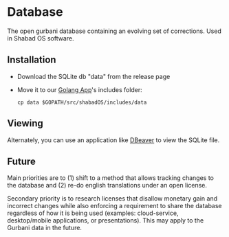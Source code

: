 # Database
The open gurbani database containing an evolving set of corrections. Used in Shabad OS software.

## Installation

* Download the SQLite db "data" from the release page
* Move it to our [Golang App](https://github.com/ShabadOS/shabadOS)'s includes folder:

      cp data $GOPATH/src/shabadOS/includes/data
      
## Viewing

Alternately, you can use an application like [DBeaver](https://dbeaver.jkiss.org/) to view the SQLite file.

## Future

Main priorities are to (1) shift to a method that allows tracking changes to the database and (2) re-do english translations under an open license.

Secondary priority is to research licenses that disallow monetary gain and incorrect changes while also enforcing a requirement to share the database regardless of how it is being used (examples: cloud-service, desktop/mobile applications, or presentations). This may apply to the Gurbani data in the future.
